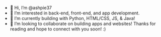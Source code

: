 - 👋 Hi, I’m @ashpie37
- 👀 I’m interested in back-end, front-end, and app development.
- 🌱 I’m currently building with Python, HTML/CSS, JS, & Java!
- 💞️ I’m looking to collaborate on building apps and websites!
Thanks for reading and hope to connect with you soon! :)

<!---
ashpie37/ashpie37 is a ✨ special ✨ repository because its `README.md` (this file) appears on your GitHub profile.
You can click the Preview link to take a look at your changes.
--->
